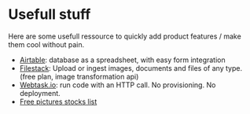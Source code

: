 # Usefull stuff

Here are some usefull ressource to quickly add product features / make them cool without pain.

- [Airtable](https://airtable.com/): database as a spreadsheet, with easy form integration
- [Filestack](https://www.filestack.com/): Upload or ingest images, documents and files of any type. (free plan, image transformation api)
- [Webtask.io](https://webtask.io/): run code with an HTTP call. No provisioning. No deployment.
- [Free pictures stocks list](https://github.com/tilap/usefull-stuff/blob/master/pictures-collections.md)
